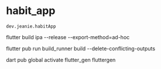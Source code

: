 # habit_app

`dev.jeanie.habitApp`

flutter build ipa --release --export-method=ad-hoc

flutter pub run build_runner build --delete-conflicting-outputs

dart pub global activate flutter_gen
fluttergen